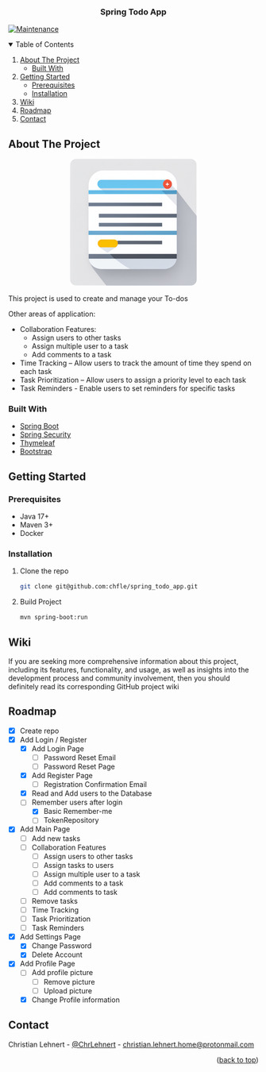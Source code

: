 <div align="center">
<h3 align="center">Spring Todo App</h3>
</div>

[![Maintenance](https://img.shields.io/badge/Maintained%3F-yes-green.svg)](https://github.com/chfle/spring_todo_app/graphs/commit-activity)

<!-- TABLE OF CONTENTS -->
<details open=true>
  <summary>Table of Contents</summary>
  <ol>
    <li>
      <a href="#about-the-project">About The Project</a>
      <ul>
        <li><a href="#built-with">Built With</a></li>
      </ul>
    </li>
    <li>
      <a href="#getting-started">Getting Started</a>
      <ul>
        <li><a href="#prerequisites">Prerequisites</a></li>
        <li><a href="#installation">Installation</a></li>
      </ul>
    </li>
    <li><a href="#wiki">Wiki</a></li>
    <li><a href="#roadmap">Roadmap</a></li>
    <li><a href="#contact">Contact</a></li>
  </ol>
</details>

<!-- ABOUT THE PROJECT -->

## About The Project

<p align="center">
<img src="readme/images/app.png" alt="project image">
</p>

This project is used to create and manage your To-dos

Other areas of application:

- Collaboration Features:
    - Assign users to other tasks
    - Assign multiple user to a task
    - Add comments to a task
- Time Tracking – Allow users to track the amount of time they spend on each task
- Task Prioritization – Allow users to assign a priority level to each task
- Task Reminders - Enable users to set reminders for specific tasks

### Built With

* [Spring Boot](https://spring.io/projects/spring-boot)
* [Spring Security](https://spring.io/projects/spring-security)
* [Thymeleaf](https://www.thymeleaf.org/)
* [Bootstrap](https://getbootstrap.com/docs/5.0/getting-started/introduction/)

<!-- GETTING STARTED -->

## Getting Started

### Prerequisites

* Java 17+
* Maven 3+
* Docker

### Installation

1. Clone the repo
   ```sh
   git clone git@github.com:chfle/spring_todo_app.git
   ```
2. Build Project
   ```sh
   mvn spring-boot:run

## Wiki

If you are seeking more comprehensive information about this project, including its features, functionality, and usage,
as well as insights into the development process and community involvement, then you should definitely read its
corresponding GitHub project wiki

## Roadmap

- [X] Create repo
- [X] Add Login / Register
    - [X] Add Login Page
      - [ ] Password Reset Email 
      - [ ] Password Reset Page
    - [X] Add Register Page
        - [ ] Registration Confirmation Email
    - [X] Read and Add users to the Database
    - [ ] Remember users after login
        - [x] Basic Remember-me
        - [ ] TokenRepository
- [X] Add Main Page
    - [ ] Add new tasks
    - [ ] Collaboration Features
        - [ ] Assign users to other tasks
        - [ ] Assign tasks to users
        - [ ] Assign multiple user to a task
        - [ ] Add comments to a task
        - [ ] Add comments to task
    - [ ] Remove tasks
    - [ ] Time Tracking
    - [ ] Task Prioritization
    - [ ] Task Reminders
- [X] Add Settings Page
    - [x] Change Password
    - [x] Delete Account
- [X] Add Profile Page
    - [ ] Add profile picture
      - [ ] Remove picture
      - [ ] Upload picture 
    - [X] Change Profile information

<!-- CONTACT -->

## Contact

Christian
Lehnert - [@ChrLehnert](https://twitter.com/ChrLehnert) - <a href="mailto:christian.lehnert.home@protonmail.com">
christian.lehnert.home@protonmail.com</a>

<p align="right">(<a href="#top">back to top</a>)</p>
